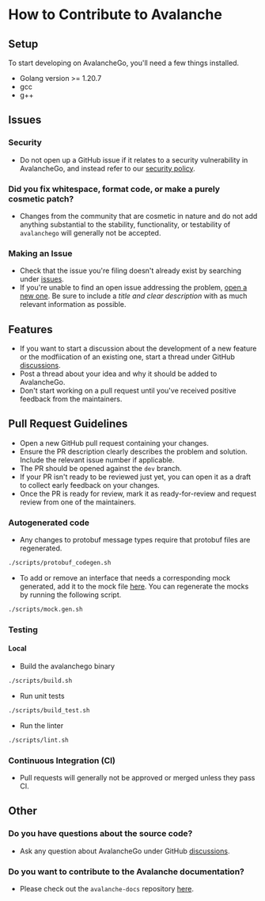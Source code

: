 # How to Contribute to Avalanche

## Setup

To start developing on AvalancheGo, you'll need a few things installed.

- Golang version >= 1.20.7
- gcc
- g++

## Issues

### Security

- Do not open up a GitHub issue if it relates to a security vulnerability in AvalancheGo, and instead refer to our [security policy](./SECURITY.md).

### Did you fix whitespace, format code, or make a purely cosmetic patch?

- Changes from the community that are cosmetic in nature and do not add anything substantial to the stability, functionality, or testability of `avalanchego` will generally not be accepted.

### Making an Issue

- Check that the issue you're filing doesn't already exist by searching under [issues](https://github.com/ava-labs/avalanchego/issues).
- If you're unable to find an open issue addressing the problem, [open a new one](https://github.com/ava-labs/avalanchego/issues/new/choose). Be sure to include a *title and clear description* with as much relevant information as possible.

## Features

- If you want to start a discussion about the development of a new feature or the modfiication of an existing one, start a thread under GitHub [discussions](https://github.com/ava-labs/avalanchego/discussions/categories/ideas).
- Post a thread about your idea and why it should be added to AvalancheGo.
- Don't start working on a pull request until you've received positive feedback from the maintainers.

## Pull Request Guidelines

- Open a new GitHub pull request containing your changes.
- Ensure the PR description clearly describes the problem and solution. Include the relevant issue number if applicable.
- The PR should be opened against the `dev` branch.
- If your PR isn't ready to be reviewed just yet, you can open it as a draft to collect early feedback on your changes.
- Once the PR is ready for review, mark it as ready-for-review and request review from one of the maintainers.

### Autogenerated code

- Any changes to protobuf message types require that protobuf files are regenerated.

```sh
./scripts/protobuf_codegen.sh
```

- To add or remove an interface that needs a corresponding mock generated, add it to the mock file [here](./scripts/mocks.mockgen.txt). You can regenerate the mocks by running the following script.

```sh
./scripts/mock.gen.sh
```

### Testing

#### Local

- Build the avalanchego binary

```sh
./scripts/build.sh
```

- Run unit tests

```sh
./scripts/build_test.sh
```

- Run the linter

```sh
./scripts/lint.sh
```

### Continuous Integration (CI)

- Pull requests will generally not be approved or merged unless they pass CI.

## Other

### Do you have questions about the source code?

- Ask any question about AvalancheGo under GitHub [discussions](https://github.com/ava-labs/avalanchego/discussions/categories/q-a).

### Do you want to contribute to the Avalanche documentation?

- Please check out the `avalanche-docs` repository [here](https://github.com/ava-labs/avalanche-docs).
